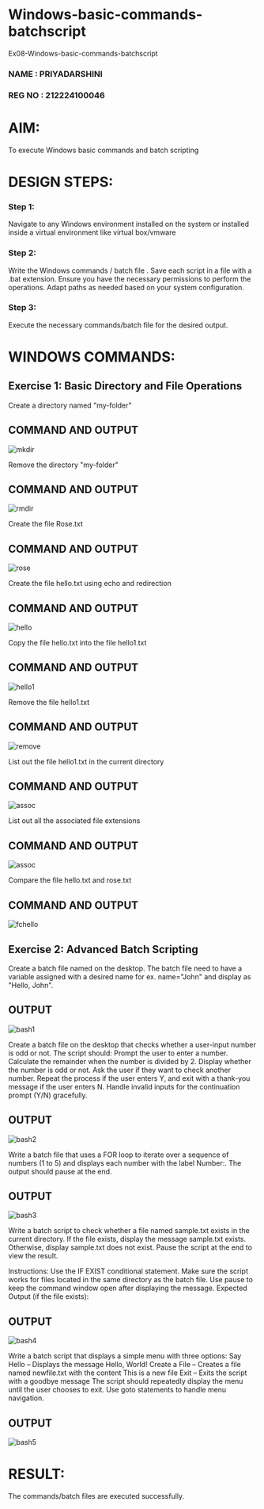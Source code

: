 # Windows-basic-commands-batchscript
Ex08-Windows-basic-commands-batchscript
### NAME : PRIYADARSHINI
### REG NO : 212224100046
# AIM:
To execute Windows basic commands and batch scripting

# DESIGN STEPS:

### Step 1:

Navigate to any Windows environment installed on the system or installed inside a virtual environment like virtual box/vmware 

### Step 2:

Write the Windows commands / batch file . Save each script in a file with a .bat extension. Ensure you have the necessary permissions to perform the operations. Adapt paths as needed based on your system configuration.
### Step 3:

Execute the necessary commands/batch file for the desired output. 




# WINDOWS COMMANDS:
## Exercise 1: Basic Directory and File Operations
Create a directory named "my-folder"

## COMMAND AND OUTPUT

![mkdir](./img/os1.png)

Remove the directory "my-folder"

## COMMAND AND OUTPUT

![rmdir](./img/os2.png)

Create the file Rose.txt

## COMMAND AND OUTPUT

![rose](./img/os3.png)

Create the file hello.txt using echo and redirection

## COMMAND AND OUTPUT

![hello](./img/os4.png)

Copy the file hello.txt into the file hello1.txt

## COMMAND AND OUTPUT

![hello1](./img/os5.png)

Remove the file hello1.txt

## COMMAND AND OUTPUT

![remove](./img/os6.png)

List out the file hello1.txt in the current directory

## COMMAND AND OUTPUT

![assoc](./img/os7.png)

List out all the associated file extensions 

## COMMAND AND OUTPUT

![assoc](./img/os8.png)

Compare the file hello.txt and rose.txt

## COMMAND AND OUTPUT

![fchello](./img/os9.png)

## Exercise 2: Advanced Batch Scripting
Create a batch file named on the desktop. The batch file need to have a variable assigned with a desired name for ex. name="John" and display as "Hello, John".


## OUTPUT


![bash1](./img/os10.png)

Create a batch file  on the desktop that checks whether a user-input number is odd or not. The script should:
Prompt the user to enter a number.
Calculate the remainder when the number is divided by 2.
Display whether the number is odd or not.
Ask the user if they want to check another number.
Repeat the process if the user enters Y, and exit with a thank-you message if the user enters N.
Handle invalid inputs for the continuation prompt (Y/N) gracefully.



## OUTPUT

![bash2](./img/os11.png)


Write a batch file that uses a FOR loop to iterate over a sequence of numbers (1 to 5) and displays each number with the label Number:. The output should pause at the end.




## OUTPUT

![bash3](./img/os12.png)


Write a batch script to check whether a file named sample.txt exists in the current directory. If the file exists, display the message sample.txt exists. Otherwise, display sample.txt does not exist. Pause the script at the end to view the result.

Instructions:
Use the IF EXIST conditional statement.
Make sure the script works for files located in the same directory as the batch file.
Use pause to keep the command window open after displaying the message.
Expected Output (if the file exists):

## OUTPUT

![bash4](./img/os13.png)


Write a batch script that displays a simple menu with three options:
Say Hello – Displays the message Hello, World!
Create a File – Creates a file named newfile.txt with the content This is a new file
Exit – Exits the script with a goodbye message
The script should repeatedly display the menu until the user chooses to exit. Use goto statements to handle menu navigation.


## OUTPUT

![bash5](./img/os14.png)

# RESULT:
The commands/batch files are executed successfully.

